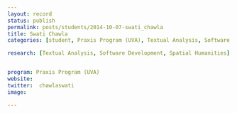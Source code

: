 ```yaml
---
layout: record
status: publish
permalink: posts/students/2014-10-07-swati_chawla
title: Swati Chawla
categories: [student, Praxis Program (UVA), Textual Analysis, Software Development, Spatial Humanities]

research: [Textual Analysis, Software Development, Spatial Humanities]


program: Praxis Program (UVA)
website: 
twitter:  chawlaswati
image: 

---
```


